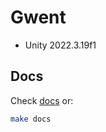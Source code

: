 # Gwent

- Unity 2022.3.19f1

## Docs
Check [docs](https://arkye03.github.io/gwt/) or:

```sh
make docs
```
